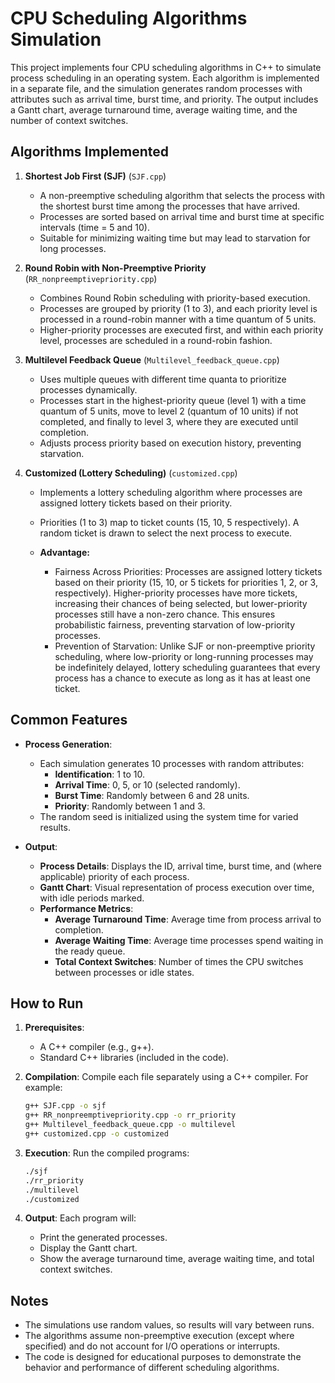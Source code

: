 # CPU Scheduling Algorithms Simulation

This project implements four CPU scheduling algorithms in C++ to simulate process scheduling in an operating system. Each algorithm is implemented in a separate file, and the simulation generates random processes with attributes such as arrival time, burst time, and priority. The output includes a Gantt chart, average turnaround time, average waiting time, and the number of context switches.

## Algorithms Implemented

1. **Shortest Job First (SJF)** (`SJF.cpp`)
   - A non-preemptive scheduling algorithm that selects the process with the shortest burst time among the processes that have arrived.
   - Processes are sorted based on arrival time and burst time at specific intervals (time = 5 and 10).
   - Suitable for minimizing waiting time but may lead to starvation for long processes.

2. **Round Robin with Non-Preemptive Priority** (`RR_nonpreemptivepriority.cpp`)
   - Combines Round Robin scheduling with priority-based execution.
   - Processes are grouped by priority (1 to 3), and each priority level is processed in a round-robin manner with a time quantum of 5 units.
   - Higher-priority processes are executed first, and within each priority level, processes are scheduled in a round-robin fashion.

3. **Multilevel Feedback Queue** (`Multilevel_feedback_queue.cpp`)
   - Uses multiple queues with different time quanta to prioritize processes dynamically.
   - Processes start in the highest-priority queue (level 1) with a time quantum of 5 units, move to level 2 (quantum of 10 units) if not completed, and finally to level 3, where they are executed until completion.
   - Adjusts process priority based on execution history, preventing starvation.

4. **Customized (Lottery Scheduling)** (`customized.cpp`)
   - Implements a lottery scheduling algorithm where processes are assigned lottery tickets based on their priority.
   - Priorities (1 to 3) map to ticket counts (15, 10, 5 respectively). A random ticket is drawn to select the next process to execute.
   - **Advantage:**
   
      - Fairness Across Priorities:
      Processes are assigned lottery tickets based on their priority (15, 10, or 5 tickets for priorities 1, 2, or 3, respectively). Higher-priority processes have more tickets, increasing their chances of being selected, but lower-priority processes still have a non-zero chance. This ensures probabilistic fairness, preventing starvation of low-priority processes.
      - Prevention of Starvation:
      Unlike SJF or non-preemptive priority scheduling, where low-priority or long-running processes may be indefinitely delayed, lottery scheduling guarantees that every process has a chance to execute as long as it has at least one ticket.

## Common Features

- **Process Generation**:
  - Each simulation generates 10 processes with random attributes:
    - **Identification**: 1 to 10.
    - **Arrival Time**: 0, 5, or 10 (selected randomly).
    - **Burst Time**: Randomly between 6 and 28 units.
    - **Priority**: Randomly between 1 and 3.
  - The random seed is initialized using the system time for varied results.

- **Output**:
  - **Process Details**: Displays the ID, arrival time, burst time, and (where applicable) priority of each process.
  - **Gantt Chart**: Visual representation of process execution over time, with idle periods marked.
  - **Performance Metrics**:
    - **Average Turnaround Time**: Average time from process arrival to completion.
    - **Average Waiting Time**: Average time processes spend waiting in the ready queue.
    - **Total Context Switches**: Number of times the CPU switches between processes or idle states.

## How to Run

1. **Prerequisites**:
   - A C++ compiler (e.g., g++).
   - Standard C++ libraries (included in the code).

2. **Compilation**:
   Compile each file separately using a C++ compiler. For example:
   ```bash
   g++ SJF.cpp -o sjf
   g++ RR_nonpreemptivepriority.cpp -o rr_priority
   g++ Multilevel_feedback_queue.cpp -o multilevel
   g++ customized.cpp -o customized
   ```

3. **Execution**:
   Run the compiled programs:
   ```bash
   ./sjf
   ./rr_priority
   ./multilevel
   ./customized
   ```

4. **Output**:
   Each program will:
   - Print the generated processes.
   - Display the Gantt chart.
   - Show the average turnaround time, average waiting time, and total context switches.

## Notes

- The simulations use random values, so results will vary between runs.
- The algorithms assume non-preemptive execution (except where specified) and do not account for I/O operations or interrupts.
- The code is designed for educational purposes to demonstrate the behavior and performance of different scheduling algorithms.
